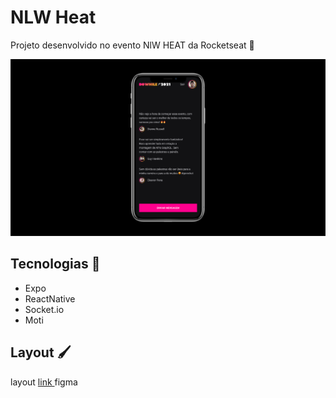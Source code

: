 # NLW Heat 

Projeto desenvolvido no evento NlW HEAT da Rocketseat 💜

<p align="center">
  <img alt="thumb" src="https://github.com/adreider/nlw-heat-mobile/blob/main/.github/thumb.png">
</p>

## Tecnologias 🚀

- Expo
- ReactNative
- Socket.io
- Moti

## Layout 🖌

<p>
 layout
<a href="https://www.figma.com/file/2F2n5oiym69eipkW3rShYe/?node-id=61419%3A92">
link
</a>
figma 
